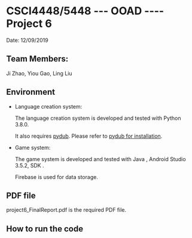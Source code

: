 # CSCI4448/5448 --- OOAD ---- Project 6

Date: 12/09/2019

## Team Members: 

Ji Zhao, Yiou Gao, Ling Liu

## Environment

- Language creation system: 

  The language creation system is developed and tested with Python 3.8.0.

  It also requires [pydub](https://github.com/jiaaro/pydub). Please refer to [pydub for installation](https://github.com/jiaaro/pydub#installation).

- Game system:

  The game system is developed and tested with Java , Android Studio 3.5.2, SDK .
  
  Firebase is used for data storage.

## PDF file

project6_FinalReport.pdf is the required PDF file.

## How to run the code





